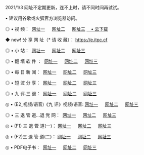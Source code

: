 <p>2021/1/3 网址不定期更新，连不上时，请不同时间再试试。
<p>• 建议用谷歌或火狐官方浏览器访问。
<p>◎ • 视 频： 
<a href="http://huw.wemusiclabel.com/" target="_blank">网址一</a> 　 
<a href="http://hpe.wemusiclabel.com/" target="_blank">网址二</a> 　 
<a href="http://hpe.wemusiclabel.com/b.html" target="_blank">网址三</a>
<a href="https://yadi.sk/d/d0sUeAOpal3njw" target="_blank">　• 云下载 </a></p>
<p>◆ new! 分 享 网 址（* 请 收 藏）： <a href="http://hva.wemusiclabel.com/a.html">https://e.itpc.cf</a></p>

<p>◎ • 小 站：  
<a href="http://huw.wemusiclabel.com/f.html" target="_blank">网址一</a> 　 
<a href="http://hpe.wemusiclabel.com/h.html" target="_blank">网址二</a> 　 
<a href="http://hpe.wemusiclabel.com/k/" target="_blank">网址三</a></p>
<p>◎ • 翻 墙 软 件 ：  
<a href="http://huw.wemusiclabel.com/ff/" target="_blank">网址一</a> 　 
<a href="http://hpe.wemusiclabel.com/s/read/a1_nd.html" target="_blank">网址二</a> 　 
<a href="http://hpe.wemusiclabel.com/ff/index.html" target="_blank">网址三</a></p>
<p>◎ • 每 日 新 闻：  
<a href="http://huw.wemusiclabel.com/day/" target="_blank">网址一</a> 　 
<a href="http://hpe.wemusiclabel.com/day/" target="_blank">网址二</a> 　 
<a href="http://hpe.wemusiclabel.com/day/index.html" target="_blank">网址三</a></p>
<p>◎ • 短 波 分 享：  
<a href="http://huw.wemusiclabel.com/h/" target="_blank">网址一</a> 　 
<a href="http://hpe.wemusiclabel.com/h/" target="_blank">网址二</a> 　 
<a href="http://hpe.wemusiclabel.com/h/index.html" target="_blank">网址三</a></p>
<p>◎ • 九 评.三 退：  
<a href="http://huw.wemusiclabel.com/t/" target="_blank">网址一</a> 　 
<a href="http://hpe.wemusiclabel.com/v2/index.html" target="_blank">网址二</a> 　 
<a href="http://hpe.wemusiclabel.com/tt/index.html" target="_blank">网址三</a> 　</p>
<p>◎ • (E2_视频/语音)《九 评》视频/语音: 
<a href="http://hpe.wemusiclabel.com/7738.html" target="_blank">网址一</a> 　 
<a href="http://hpe.wemusiclabel.com/7614.html" target="_blank">网址二</a> 　 
<a href="http://hpe.wemusiclabel.com/7633.html" target="_blank">网址三</a></p>
<p>◎ • 三 退 管 道...退 党 网：  
<a href="http://huw.wemusiclabel.com/go/td1.html" target="_blank">网址一</a> 　 
<a href="http://hpe.wemusiclabel.com/go/td2.html" target="_blank">网址二</a> 　 
<a href="http://hpe.wemusiclabel.com/go/td3.html" target="_blank">网址三</a></p>
<p>◎ • (F1) 三 退 管 道(一)： 
<a href="http://huw.wemusiclabel.com/dd/" target="_blank">网址一</a> 　 
<a href="http://hpe.wemusiclabel.com/s/read/a1_tdx.html" target="_blank">网址二</a> 　 
<a href="http://hpe.wemusiclabel.com/dd/" target="_blank">网址三</a></p>
<p>◎ • (F2)三 退 管 道(二)： 
<a href="http://hpe.wemusiclabel.com/d/" target="_blank">网址一</a> 　 
<a href="http://huw.wemusiclabel.com/d/index.html" target="_blank">网址二</a> 　 
<a href="http://hpe.wemusiclabel.com/d/" target="_blank">网址三</a></p>
<p>◎ • PDF电子书：  
<a href="http://huw.wemusiclabel.com/p/" target="_blank">网址一</a> 　 
<a href="http://hpe.wemusiclabel.com/p/index.html" target="_blank">网址二</a> 　 
<a href="http://hpe.wemusiclabel.com/p/" target="_blank">网址三</a></p>
